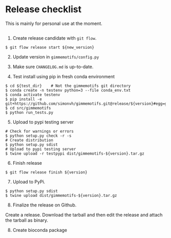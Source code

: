 # Release checklist

This is mainly for personal use at the moment.

## 

1. Create release candidate with `git flow`.

```
$ git flow release start ${new_version} 
```

2. Update version in `gimmemotifs/config.py`

3. Make sure `CHANGELOG.md` is up-to-date.

4. Test install using pip in fresh conda environment

```
$ cd ${test_dir} 	# Not the gimmemotifs git directory
$ conda create -n testenv python=3 --file conda_env.txt 
$ conda activate testenv
$ pip install -e git+https://github.com/simonvh/gimmemotifs.git@release/${version}#egg=gimmemotifs
$ cd src/gimmemotifs
$ python run_tests.py
```
5. Upload to pypi testing server

```
# Check for warnings or errors
$ python setup.py check -r -s
# Create distribution
$ python setup.py sdist
# Upload to pypi testing server
$ twine upload -r testpypi dist/gimmemotifs-${version}.tar.gz
``` 

6. Finish release

```
$ git flow release finish ${version}
```

7. Upload to PyPi.

```
$ python setup.py sdist
$ twine upload dist/gimmemotifs-${version}.tar.gz
```

8. Finalize the release on Github.

Create a release. Download the tarball and then edit the release and attach the
tarball as binary. 

8. Create bioconda package

